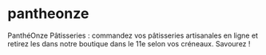 # pantheonze
PanthéOnze Pâtisseries : commandez vos pâtisseries artisanales en ligne et retirez les dans notre boutique dans le 11e selon vos créneaux. Savourez !
